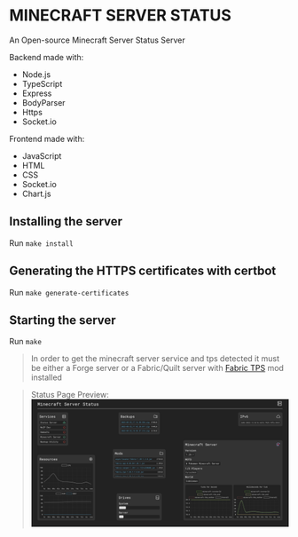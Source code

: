 # MINECRAFT SERVER STATUS

An Open-source Minecraft Server Status Server

Backend made with:
- Node.js
- TypeScript
- Express
- BodyParser
- Https
- Socket.io

Frontend made with:
- JavaScript
- HTML
- CSS
- Socket.io
- Chart.js

## Installing the server

Run `make install`

## Generating the HTTPS certificates with certbot

Run `make generate-certificates`

## Starting the server

Run `make`

> In order to get the minecraft server service and tps detected it must be either a Forge server or a Fabric/Quilt server with [Fabric TPS](https://github.com/Pyrix25633/Fabric-FabricTPS/releases) mod installed

> Status Page Preview:
> ![Preview](./preview.png)